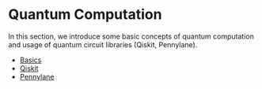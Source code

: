 # Quantum Computation

In this section, we introduce some basic concepts of quantum computation and usage of quantum circuit libraries (Qiskit, Pennylane).

- [Basics](basics.md)
- [Qiskit](qiskit.ipynb)
- [Pennylane](pennylane.md)